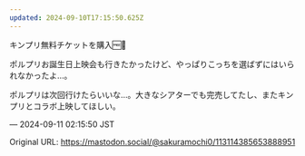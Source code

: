 ```yaml
---
updated: 2024-09-10T17:15:50.625Z
---
```


<p>キンプリ無料チケットを購入🆓🎫</p><p>ポルプリお誕生日上映会も行きたかったけど、やっぱりこっちを選ばずにはいられなかったよ…。</p><p>ポルプリは次回行けたらいいな…。大きなシアターでも完売してたし、またキンプリとコラボ上映してほしい。</p>

&mdash; 2024-09-11 02:15:50 JST

Original URL: https://mastodon.social/@sakuramochi0/113114385653888951
